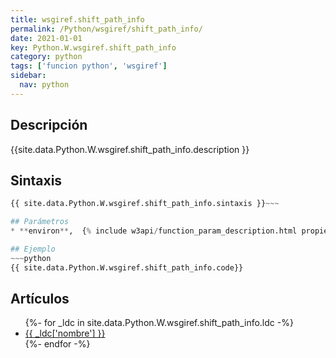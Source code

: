 ```yaml
---
title: wsgiref.shift_path_info
permalink: /Python/wsgiref/shift_path_info/
date: 2021-01-01
key: Python.W.wsgiref.shift_path_info
category: python
tags: ['funcion python', 'wsgiref']
sidebar: 
  nav: python
---
```


## Descripción
{{site.data.Python.W.wsgiref.shift_path_info.description }}

## Sintaxis
~~~python
{{ site.data.Python.W.wsgiref.shift_path_info.sintaxis }}~~~

## Parámetros
* **environ**,  {% include w3api/function_param_description.html propiedad=site.data.Python.W.wsgiref.shift_path_info valor="environ" %}

## Ejemplo
~~~python
{{ site.data.Python.W.wsgiref.shift_path_info.code}}
~~~

## Artículos
<ul>
{%- for _ldc in site.data.Python.W.wsgiref.shift_path_info.ldc -%}
   <li>
       <a href="{{_ldc['url'] }}">{{ _ldc['nombre'] }}</a>
   </li>
{%- endfor -%}
</ul>
